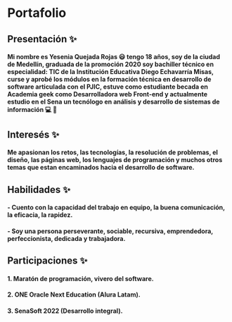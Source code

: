 # Portafolio
## Presentación :sparkles:
#### Mi nombre es Yesenia Quejada Rojas :smiley: tengo 18 años, soy de la ciudad de Medellín, graduada de la promoción 2020 soy bachiller técnico en especialidad: TIC de la Institución Educativa Diego Echavarría Misas, curse y aprobé los módulos en la formación técnica en desarrollo de software articulada con el PJIC, estuve como estudiante becada en Academia geek como Desarrolladora web Front-end y actualmente estudio en el Sena un tecnólogo en análisis y desarrollo de sistemas de información :computer: :dash: 

## Interesés :sparkles:
#### Me apasionan los retos, las tecnologías, la resolución de problemas, el diseño, las páginas web, los lenguajes de programación y muchos otros temas que estan encaminados hacia el desarrollo de software.

## Habilidades :sparkles:
#### - Cuento con la capacidad del trabajo en equipo, la buena comunicación, la eficacia, la rapidez.
#### - Soy una persona perseverante, sociable, recursiva, emprendedora, perfeccionista, dedicada y trabajadora.

## Participaciones :sparkles:
#### 1. Maratón de programación, vivero del software.
#### 2. ONE Oracle Next Education (Alura Latam).
#### 3. SenaSoft 2022 (Desarrollo integral).
